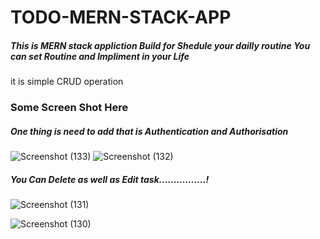 # TODO-MERN-STACK-APP
##### This is MERN stack appliction Build for Shedule your dailly routine You can set Routine and Impliment in your Life 
it is simple CRUD operation 

### Some Screen Shot Here
##### One thing is need to add that is Authentication and Authorisation
![Screenshot (133)](https://user-images.githubusercontent.com/99859675/214294902-d02e6f19-5a8f-4ef5-8faf-28ad2cc789d9.png)
![Screenshot (132)](https://user-images.githubusercontent.com/99859675/214294915-d37017f8-81fa-4940-b210-c899a5cff746.png)

##### You Can Delete as well as Edit task................!
![Screenshot (131)](https://user-images.githubusercontent.com/99859675/214294934-501f94d3-953d-403b-87cf-930e7f70f5d7.png)

![Screenshot (130)](https://user-images.githubusercontent.com/99859675/214294958-dbe726bb-0df1-4fb7-8b47-e21eede17c16.png)
